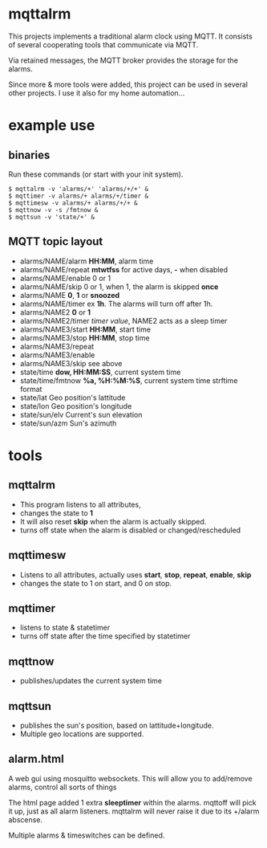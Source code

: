 # mqttalrm

This projects implements a traditional alarm clock using MQTT.
It consists of several cooperating tools that communicate
via MQTT.

Via retained messages, the MQTT broker provides the storage
for the alarms.

Since more & more tools were added, this project can be used
in several other projects. I use it also for my home automation...

# example use
## binaries

Run these commands (or start with your init system).

	$ mqttalrm -v 'alarms/+' 'alarms/+/+' &
	$ mqttimer -v alarms/+ alarms/+/timer &
	$ mqttimesw -v alarms/+ alarms/+/+ &
	$ mqttnow -v -s /fmtnow &
	$ mqttsun -v 'state/+' &

## MQTT topic layout

* alarms/NAME/alarm	**HH:MM**, alarm time
* alarms/NAME/repeat	**mtwtfss** for active days, **-** when disabled
* alarms/NAME/enable	0 or 1
* alarms/NAME/skip	0 or 1, when 1, the alarm is skipped **once**
* alarms/NAME		**0**, **1** or **snoozed**
* alarms/NAME/timer	ex **1h**. The alarms will turn off after 1h.
* alarms/NAME2		**0** or **1**
* alarms/NAME2/timer	*timer value*, NAME2 acts as a sleep timer
* alarms/NAME3/start	**HH:MM**, start time
* alarms/NAME3/stop	**HH:MM**, stop time
* alarms/NAME3/repeat
* alarms/NAME3/enable
* alarms/NAME3/skip	see above
* state/time		**dow, HH:MM:SS**, current system time
* state/time/fmtnow	**%a, %H:%M:%S**, current system time strftime format
* state/lat		Geo position's lattitude
* state/lon		Geo position's longitude
* state/sun/elv		Current's sun elevation
* state/sun/azm		Sun's azimuth

# tools
## mqttalrm

* This program listens to all attributes,
* changes the state to **1**
* It will also reset **skip** when the alarm is actually skipped.
* turns off state when the alarm is disabled or changed/rescheduled

## mqttimesw

* Listens to all attributes, actually uses **start**, **stop**, **repeat**, **enable**, **skip**
* changes the state to 1 on start, and 0 on stop.

## mqttimer

* listens to state & statetimer
* turns off state after the time specified by statetimer

## mqttnow

* publishes/updates the current system time

## mqttsun

* publishes the sun's position, based on lattitude+longitude.
* Multiple geo locations are supported.

## alarm.html

A web gui using mosquitto websockets.
This will allow you to add/remove alarms, control all sorts of things

The html page added 1 extra **sleeptimer** within the alarms.
mqttoff will pick it up, just as all alarm listeners.
mqttalrm will never raise it due to its +/alarm abscense.

Multiple alarms & timeswitches can be defined.
